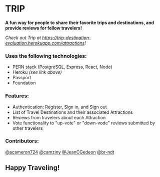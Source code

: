 # TRIP

**A fun way for people to share their favorite trips and destinations, and provide reviews for fellow travelers!**

*Check out Trip at https://trip-destination-evaluation.herokuapp.com/attractions!*

### Uses the following technologies:
- PERN stack (PostgreSQL, Express, React, Node)
- Heroku *(see link above)*
- Passport
- Foundation

### Features:
- Authentication: Register, Sign in, and Sign out
- List of Travel Destinations and their associated Attractions
- Reviews from travelers about each Attraction
- Vote functionality to "up-vote" or "down-vode" reviews submitted by other travelers

### Contributors:
[@acameron724](https://github.com/acameron724)
[@camziny](https://github.com/camziny)
[@JeanCGedeon](https://github.com/JeanCGedeon)
[@br-ndt](https://github.com/br-ndt)


## Happy Traveling!